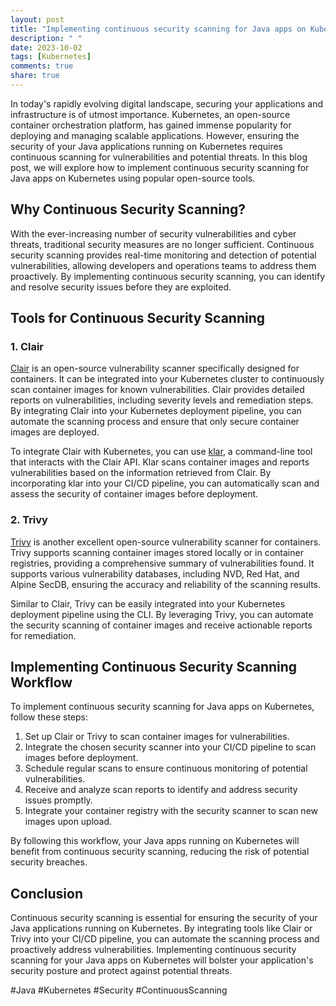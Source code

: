 ```yaml
---
layout: post
title: "Implementing continuous security scanning for Java apps on Kubernetes"
description: " "
date: 2023-10-02
tags: [Kubernetes]
comments: true
share: true
---
```


In today's rapidly evolving digital landscape, securing your applications and infrastructure is of utmost importance. Kubernetes, an open-source container orchestration platform, has gained immense popularity for deploying and managing scalable applications. However, ensuring the security of your Java applications running on Kubernetes requires continuous scanning for vulnerabilities and potential threats. In this blog post, we will explore how to implement continuous security scanning for Java apps on Kubernetes using popular open-source tools.

## Why Continuous Security Scanning?

With the ever-increasing number of security vulnerabilities and cyber threats, traditional security measures are no longer sufficient. Continuous security scanning provides real-time monitoring and detection of potential vulnerabilities, allowing developers and operations teams to address them proactively. By implementing continuous security scanning, you can identify and resolve security issues before they are exploited.

## Tools for Continuous Security Scanning

### 1. Clair

[Clair](https://github.com/quay/clair) is an open-source vulnerability scanner specifically designed for containers. It can be integrated into your Kubernetes cluster to continuously scan container images for known vulnerabilities. Clair provides detailed reports on vulnerabilities, including severity levels and remediation steps. By integrating Clair into your Kubernetes deployment pipeline, you can automate the scanning process and ensure that only secure container images are deployed.

To integrate Clair with Kubernetes, you can use [klar](https://github.com/optiopay/klar), a command-line tool that interacts with the Clair API. Klar scans container images and reports vulnerabilities based on the information retrieved from Clair. By incorporating klar into your CI/CD pipeline, you can automatically scan and assess the security of container images before deployment.

### 2. Trivy

[Trivy](https://github.com/aquasecurity/trivy) is another excellent open-source vulnerability scanner for containers. Trivy supports scanning container images stored locally or in container registries, providing a comprehensive summary of vulnerabilities found. It supports various vulnerability databases, including NVD, Red Hat, and Alpine SecDB, ensuring the accuracy and reliability of the scanning results.

Similar to Clair, Trivy can be easily integrated into your Kubernetes deployment pipeline using the CLI. By leveraging Trivy, you can automate the security scanning of container images and receive actionable reports for remediation.

## Implementing Continuous Security Scanning Workflow

To implement continuous security scanning for Java apps on Kubernetes, follow these steps:

1. Set up Clair or Trivy to scan container images for vulnerabilities.
2. Integrate the chosen security scanner into your CI/CD pipeline to scan images before deployment.
3. Schedule regular scans to ensure continuous monitoring of potential vulnerabilities.
4. Receive and analyze scan reports to identify and address security issues promptly.
5. Integrate your container registry with the security scanner to scan new images upon upload.

By following this workflow, your Java apps running on Kubernetes will benefit from continuous security scanning, reducing the risk of potential security breaches.

## Conclusion

Continuous security scanning is essential for ensuring the security of your Java applications running on Kubernetes. By integrating tools like Clair or Trivy into your CI/CD pipeline, you can automate the scanning process and proactively address vulnerabilities. Implementing continuous security scanning for your Java apps on Kubernetes will bolster your application's security posture and protect against potential threats.

#Java #Kubernetes #Security #ContinuousScanning